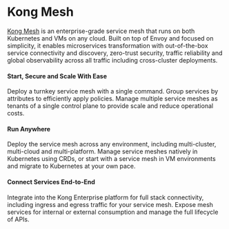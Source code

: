 # Kong Mesh

[Kong Mesh](https://konghq.com/products/kong-enterprise/kong-mesh/) is an enterprise-grade service mesh that runs on both Kubernetes and VMs on any cloud. Built on top of Envoy and focused on simplicity, it enables microservices transformation with out-of-the-box service connectivity and discovery, zero-trust security, traffic reliability and global observability across all traffic including cross-cluster deployments.

#### Start, Secure and Scale With Ease
Deploy a turnkey service mesh with a single command. Group services by attributes to efficiently apply policies. Manage multiple service meshes as tenants of a single control plane to provide scale and reduce operational costs.

#### Run Anywhere
Deploy the service mesh across any environment, including multi-cluster, multi-cloud and multi-platform. Manage service meshes natively in Kubernetes using CRDs, or start with a service mesh in VM environments and migrate to Kubernetes at your own pace.

#### Connect Services End-to-End
Integrate into the Kong Enterprise platform for full stack connectivity, including ingress and egress traffic for your service mesh. Expose mesh services for internal or external consumption and manage the full lifecycle of APIs.
